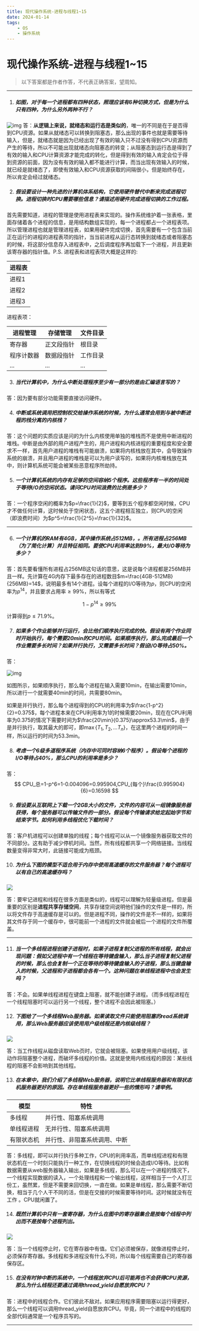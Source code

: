 ```yaml
---
title: 现代操作系统-进程与线程1~15
date: 2024-01-14
tags: 
	- OS
	- 操作系统
---
```

# 现代操作系统-进程与线程1~15

>  以下答案都是作者作答，不代表正确答案，望周知。

- - -

1. ##### 如图，对于每一个进程都有四种状态，照理应该有6种切换方式，但是为什么只有四种，为什么另外两种不行？

![img](现代操作系统-进程与线程1~15/1.bmp)
答：**从逻辑上来说，就绪态和运行态是类似的**，唯一的不同是在于是否得到CPU资源。如果从就绪态可以转换到阻塞态，那么出现的事件也就是需要等待输入，但是，就绪态就是因为已经出现了有效的输入只不过没有得到CPU资源而产生的等待，所以不可能出现就绪态向阻塞态的转变；从阻塞态到运行态是得到了有效的输入和CPU计算资源才能完成的转化，但是得到有效的输入肯定会位于得到资源的前面，因为没有有效的输入都不能进行计算，而当出现有效输入的时候，就已经是就绪态了，即使有效输入和CPU资源获取的间隔很小，但是始终存在，所以肯定会经过就绪态。

<!--more-->

2. ##### 假设要设计一种先进的计算机体系结构，它使用硬件替代中断来完成进程切换。进程切换时CPU需要哪些信息？请描述用硬件完成进程切换的工作过程。

首先需要知道，进程的管理是使用进程表来实现的。操作系统维护着一张表格，里面存储着各个进程的信息，是用结构数组实现的，每一个进程都占一个进程表项。所以管理进程也就是管理进程表，如果用硬件完成切换，首先需要有一个包含当前正在运行的进程的进程表项的指针，当当前进程从运行态转换到就绪态或者阻塞态的时候，将这部分信息存入进程表中，之后调度程序再加载下一个进程，并且更新该寄存器的指针值。P.S. 进程表和进程表项大概是这样的:

| 进程表 |
| ------ |
| 进程1  |
| 进程2  |
| 进程3  |

进程表项：

| 进程管理   | 存储管理   | 文件目录 |
| ---------- | ---------- | -------- |
| 寄存器     | 正文段指针 | 根目录   |
| 程序计数器 | 数据段指针 | 工作目录 |
| ...        | ...        | ...      |

3. ##### 当代计算机中，为什么中断处理程序至少有一部分的是由汇编语言写的？

答：因为要有部分功能需要直接访问硬件。

4. ##### 中断或系统调用把控制权交给操作系统的时候，为什么通常会用到与被中断进程的栈分离的内核栈？

答：这个问题的实质应该是问的为什么内核使用单独的堆栈而不是使用中断进程的堆栈。中断是由外部的用户进程产生的，用户进程和内核进程的重要程度和安全要求不一样，首先用户进程的堆栈有可能崩溃，如果将内核栈放在其中，会导致操作系统的崩溃，并且用户进程的堆栈是可以为用户读写的，如果将内核堆栈放在其中，则计算机系统可能会被某些恶意程序所劫持。

5. ##### 一个计算机系统的内存有足够的空间容纳5个程序。这些程序有一半的时间处于等待I/O的空闲状态。请问CPU时间浪费的比例是多少？

答：一个程序空闲的概率为$p=\frac{1}{2}$，要等到五个程序都空闲时候，CPU才不做任何计算，这时候处于空闲状态，这五个进程相互独立，则CPU的空闲（即浪费时间）为$p^5=\frac{1}{2^5}=\frac{1}{32}$。

- - -

6. ##### 一个计算机的RAM有4GB，其中操作系统占512MB，。所有进程占256MB（为了简化计算）并且特征相同。要使CPU利用率达到99%，最大I/O等待为多少？

答：首先要看懂所有进程占256MB这句话的意思，这是说每个进程都是256MB并且一样。先计算在4G内存下最多存在的进程数目$m=\frac{4GB-512MB}{256MB}=14$，说明最多有14个进程。设每个进程的I/O等待为$p$，则CPU的空闲率为$p^{14}$，并且要求占用率$\geq99\%$，所以有等式


$$
1-p^{14}\geq99\%
$$

计算得到$p\leq71.9\%$。

7. ##### 如果多个作业能够并行运行，会比他们顺序执行完成的快。假设有两个作业同时开始执行，每个需要20min的CPU时间。如果顺序执行，那么完成最后一个作业需要多长时间？如果并行执行，又需要多长时间？假设I/O等待占50%。

答：

![img](现代操作系统-进程与线程1~15/2.bmp)

如图所示，如果顺序执行，那么每个进程在输入需要10min，在输出需要10min，所以进行一个就需要40min的时间，共需要80min。

如果是并行执行，那么每个进程得到的CPU的利用率为$\frac{1-p^2}{2}=0.375$，每个进程本来在CPU利用率为1的时候需要20min，现在在CPU利用率为0.375的情况下需要时间为$\frac{20\min}{0.375}\approx53.3\min$，由于是并行执行，取其最大的即可，即$\max\{T_1,T_2,...T_n\}$，在这里两个进程的时间一样，所以运行的时间为53.3min。

8. ##### 考虑一个6级多道程序系统（内存中可同时容纳6个程序）。假设每个进程的I/O等待占40%，那么CPU的利用率是多少？

答：
$$
CPU_总=1-p^6=1-0.004096=0.995904,CPU_{每个}\frac{0.995904}{6}=0.16598
$$

9. ##### 假设要从互联网上下载一个2GB大小的文件，文件的内容可从一组镜像服务器获得，每个服务器可以传输文件的一部分。假设每个传输请求给定起始字节和结束字节。如何利用多线程优化下载时间？

答：客户机进程可以创建单独的线程；每个线程可以从一个镜像服务器获取文件的不同部分。这有助于减少停机时间。当然，所有线程都共享一个网络链接。当线程数量变得非常大时，此链接可能成为瓶颈。

10. ##### 为什么下图的模型不适合用于内存中使用高速缓存的文件服务器？每个进程可以有自己的高速缓存吗？

![](现代操作系统-进程与线程1~15/3.jpg)

答：要牢记进程和线程在很多方面是类似的，线程可以理解为轻量级进程。但是最重要的区别是**进程共享存储空间**，共享存储空间说明他们操作的文件是一样的，所以将文件存于高速缓存是可以的。但是进程不同，操作的文件是不一样的，如果将其文件存于同一个缓存中，很可能前一个进程的文件就会被后一个进程的文件所覆盖。

- - -

11. ##### 当一个多线程进程创建子进程时，如果子进程复制父进程的所有线程，就会出现问题：假如父进程中有一个线程在等待键盘输入，那么当子进程复制父进程的时候，那么也会复制一个正在等待的等待键盘输入的子进程，那么当键盘输入的时候，父进程和子进程都会各有一个。这种问题在单线程进程中也会发生吗？

答：不会。如果单线程进程在键盘上阻塞，就不能创建子进程。（而多线程进程在一个线程阻塞时可以运行另一个线程，整个进程不会因此被阻塞。）

12. ##### 下图给了一个多线程Web服务器。如果读取文件只能使用阻塞的read系统调用，那么Web服务器应该使用用户级线程还是内核级线程？

![](现代操作系统-进程与线程1~15/4.jpg)

答：当工作线程从磁盘读取Web页时，它就会被阻塞。如果使用用户级线程，该动作将阻塞整个进程，而破坏多线程的价值。这就是使用内核线程的原因：某些线程的阻塞不会影响到其他线程。

13. ##### 在本章中，我们介绍了多线程Web服务器，说明它比单线程服务器和有限状态机服务器更好的原因。存在单线程服务器更好一些的情形吗？请举例。

| 模型       | 特性                         |
| ---------- | ---------------------------- |
| 多线程     | 并行性、阻塞系统调用         |
| 单线程进程 | 无并行性、阻塞系统调用       |
| 有限状态机 | 并行性、非阻塞系统调用、中断 |

答：多线程，即可以并行执行多种工作，CPU的利用率高，而单线程进程和有限状态机在一个时刻只能执行一种工作，在切换线程的时候会造成I/O等待。比如有数据需要从web服务器输入输出，如果是多线程，那么可以在一个进程的情况下，一个线程实现数据的读入，一个处理线程和一个输出线程，这样相当于一个人打三份工，虽然累，但是不需要来回切换，一直在做。如果是单线程，那么需要不断切换，相当于几个人干不同的活，但是在交接的时候需要等待时间。这时候就没有在工作 。CPU就闲置了。

14. ##### 既然计算机中只有一套寄存器，为什么在图中的寄存器集合是按每个线程中列出而不是按每个进程列出。

![](现代操作系统-进程与线程1~15/5.jpg)

答：当一个线程停止时，它在寄存器中有值。它们必须被保存，就像进程停止时，必须保存寄存器。多线程和多进程没有什么不同，所以每个线程需要自己的寄存器保存区。

15. ##### 在没有时钟中断的系统中，一个线程放弃CPU后可能再也不会获得CPU资源，那么为什么线程还要通过调用thread_yield自愿放弃CPU？

答：进程中的线程合作。它们彼此不敌对。如果应用程序需要阻塞以运行得更好，那么一个线程可以调用thread_yield自愿放弃CPU。毕竟，同一个进程中的线程的全部代码通常是一个程序员写的。

- - -